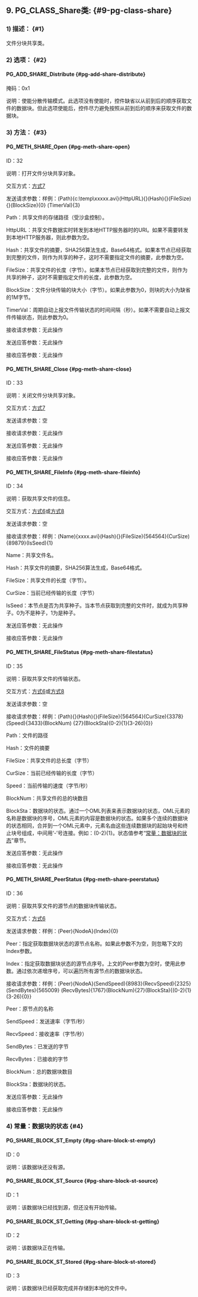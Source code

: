 ## 9\. PG_CLASS_Share类: {#9-pg-class-share}

### 1) 描述： {#1}

文件分块共享类。

### 2) 选项： {#2}

#### PG_ADD_SHARE_Distribute {#pg-add-share-distribute}

掩码：0x1

说明：使能分散传输模式。此选项没有使能时，控件缺省以从前到后的顺序获取文件的数据块。但此选项使能后，控件尽力避免按照从前到后的顺序来获取文件的数据块。

### 3) 方法： {#3}

#### PG_METH_SHARE_Open {#pg-meth-share-open}

ID：32

说明：打开文件分块共享对象。

交互方式：[方式7](..\jie_shao\4_kong_jian_yu_ying_yong_cheng_xu_de_jiao_hu_fang_.md#8-7)

发送请求参数：样例：(Path){c:\temp\xxxxx.avi}(HttpURL){}(Hash){}(FileSize){}(BlockSize){0} (TimerVal){3}

Path：共享文件的存储路径（受沙盒控制）。

HttpURL：共享文件数据实时转发到本地HTTP服务器时的URI。如果不需要转发到本地HTTP服务器，则此参数为空。

Hash：共享文件的摘要，SHA256算法生成，Base64格式。如果本节点已经获取到完整的文件，则作为共享的种子，这时不需要指定文件的摘要，此参数为空。

FileSize：共享文件的长度（字节）。如果本节点已经获取到完整的文件，则作为共享的种子，这时不需要指定文件的长度，此参数为空。

BlockSize：文件分块传输的块大小（字节）。如果此参数为0，则块的大小为缺省的1M字节。

TimerVal：周期自动上报文件传输状态的时间间隔（秒）。如果不需要自动上报文件传输状态，则此参数为0。

接收请求参数：无此操作

发送应答参数：无此操作

接收应答参数：无此操作

#### PG_METH_SHARE_Close {#pg-meth-share-close}

ID：33

说明：关闭文件分块共享对象。

交互方式：[方式7](..\jie_shao\4_kong_jian_yu_ying_yong_cheng_xu_de_jiao_hu_fang_.md#8-7)

发送请求参数：空

接收请求参数：无此操作

发送应答参数：无此操作

接收应答参数：无此操作

#### PG_METH_SHARE_FileInfo {#pg-meth-share-fileinfo}

ID：34

说明：获取共享文件的信息。

交互方式：[方式6](..\jie_shao\4_kong_jian_yu_ying_yong_cheng_xu_de_jiao_hu_fang_.md#7-6)或[方式8](..\jie_shao\4_kong_jian_yu_ying_yong_cheng_xu_de_jiao_hu_fang_.md#9-8)

发送请求参数：空

接收请求参数：样例：(Name){xxxx.avi}(Hash){}(FileSize){564564}(CurSize){89879}(IsSeed){1}

Name：共享文件名。

Hash：共享文件的摘要，SHA256算法生成，Base64格式。

FileSize：共享文件的长度（字节）。

CurSize：当前已经传输的长度（字节）

IsSeed：本节点是否为共享种子。当本节点获取到完整的文件时，就成为共享种子。0为不是种子，1为是种子。

发送应答参数：无此操作

接收应答参数：无此操作

#### PG_METH_SHARE_FileStatus {#pg-meth-share-filestatus}

ID：35

说明：获取共享文件的传输状态。

交互方式：[方式6](..\jie_shao\4_kong_jian_yu_ying_yong_cheng_xu_de_jiao_hu_fang_.md#7-6)或[方式8](..\jie_shao\4_kong_jian_yu_ying_yong_cheng_xu_de_jiao_hu_fang_.md#9-8)

发送请求参数：空

接收请求参数：样例：(Path){}(Hash){}(FileSize){564564}(CurSize){3378}(Speed){3433}(BlockNum) {27}(BlockSta)(0-2){1}(3-26){0}}

Path：文件的路径

Hash：文件的摘要

FileSize：共享文件的总长度（字节）

CurSize：当前已经传输的长度（字节）

Speed：当前传输的速度（字节/秒）

BlockNum：共享文件的总的块数目

BlockSta：数据块的状态。通过一个OML列表来表示数据块的状态，OML元素的名称是数据块的序号，OML元素的内容是数据块的状态。如果多个连续的数据块的状态相同，合并到一个OML元素中，元素名由这些连续数据块的起始块号和终止块号组成，中间用‘-’号连接。例如：(0-2){1}。状态值参考“[常量：数据块的状态](#4)”章节。

发送应答参数：无此操作

接收应答参数：无此操作

#### PG_METH_SHARE_PeerStatus {#pg-meth-share-peerstatus}

ID：36

说明：获取共享文件的源节点的数据块传输状态。

交互方式：[方式6](..\jie_shao\4_kong_jian_yu_ying_yong_cheng_xu_de_jiao_hu_fang_.md#7-6)

发送请求参数：样例：(Peer){NodeA}(Index){0}

Peer：指定获取数据块状态的源节点名称。如果此参数不为空，则忽略下文的Index参数。

Index：指定获取数据块状态的源节点序号。上文的Peer参数为空时，使用此参数。通过依次递增序号，可以遍历所有源节点的数据块状态。

接收请求参数：样例：(Peer){NodeA}(SendSpeed){8983}(RecvSpeed){2325}(SendBytes){565009} (RecvBytes){1767}(BlockNum){27}(BlockSta){(0-2){1}(3-26){0}}

Peer：原节点的名称

SendSpeed：发送速率（字节/秒）

RecvSpeed：接收速率（字节/秒）

SendBytes：已发送的字节

RecvBytes：已接收的字节

BlockNum：总的数据块数目

BlockSta：数据块的状态。

发送应答参数：无此操作

接收应答参数：无此操作

### 4) 常量：数据块的状态 {#4}

#### PG_SHARE_BLOCK_ST_Empty {#pg-share-block-st-empty}

ID：0

说明：该数据块还没有源。

#### PG_SHARE_BLOCK_ST_Source {#pg-share-block-st-source}

ID：1

说明：该数据块已经找到源，但还没有开始传输。

#### PG_SHARE_BLOCK_ST_Getting {#pg-share-block-st-getting}

ID：2

说明：该数据块正在传输。

#### PG_SHARE_BLOCK_ST_Stored {#pg-share-block-st-stored}

ID：3

说明：该数据块已经获取完成并存储到本地的文件中。